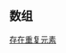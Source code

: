 ## 数组

[存在重复元素](https://github.com/q779247257/leetcodeLearm/tree/master/src/%E5%88%9D%E7%BA%A7%E7%AE%97%E6%B3%95/%E5%AD%98%E5%9C%A8%E9%87%8D%E5%A4%8D%E5%85%83%E7%B4%A0)

